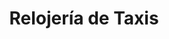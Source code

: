 ---
title: "Relojería de Taxis"
url: /ciudad-autonoma-de-buenos-aires/relojeria-de-taxis/
shop: joyería
---